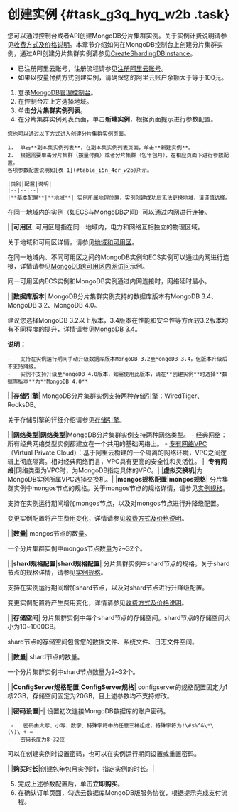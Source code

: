 # 创建实例 {#task_g3q_hyq_w2b .task}

您可以通过控制台或者API创建MongoDB分片集群实例。关于实例计费说明请参见[收费方式及价格说明](../../../../intl.zh-CN/产品定价/收费项目及价格说明.md#)。本章节介绍如何在MongoDB控制台上创建分片集群实例，通过API创建分片集群实例请参见[CreateShardingDBInstance](../../../../intl.zh-CN/API参考/API参考/生命周期管理/CreateShardingDBInstance.md#)。

-   已注册阿里云账号，注册流程请参见[注册阿里云账号](https://help.aliyun.com/knowledge_detail/37195.html)。
-   如果以按量付费方式创建实例，请确保您的阿里云账户余额大于等于100元。

1.   登录[MongoDB管理控制台](https://mongodb.console.aliyun.com/#/mongodb/list)。 
2.   在控制台左上方选择地域。 
3.   单击**分片集群实例列表**。 
4.   在分片集群实例列表页面，单击**新建实例**，根据页面提示进行参数配置。 

    您也可以通过以下方式进入创建分片集群实例页面。

    1.  单击**副本集实例列表**，在副本集实例列表页面，单击**新建实例**。
    2.  根据需要单击分片集群（按量付费）或者分片集群（包年包月），在相应页面下进行参数配置。
    各项参数配置说明如[表 1](#table_i5n_4cr_w2b)所示。

    |类别|配置|说明|
    |--|--|--|
    |**基本配置**|**地域**| 实例所属地理位置，实例创建成功后无法更换地域，请谨慎选择。

 在同一地域内的实例（如[ECS](https://www.alibabacloud.com/help/zh/doc-detail/25367.htm)与MongoDB之间）可以通过内网进行连接。

 |
    |**可用区**| 可用区是指在同一地域内，电力和网络互相独立的物理区域。

 关于地域和可用区详情，请参见[地域和可用区](https://www.alibabacloud.com/help/zh/doc-detail/40654.htm)。

 在同一地域内、不同可用区之间的MongoDB实例和ECS实例可以通过内网进行连接，详情请参见[MongoDB跨可用区内网访问](../../../../intl.zh-CN/.md#)示例。

 同一可用区内ECS实例和MongoDB实例通过内网连接时，网络延时最小。

 |
    |**数据库版本**| MongoDB分片集群实例支持的数据库版本有MongoDB 3.4、MongoDB 3.2、MongoDB 4.0。

 建议您选择MongoDB 3.2以上版本，3.4版本在性能和安全性等方面较3.2版本均有不同程度的提升，详情请参见[MongoDB 3.4](https://yq.aliyun.com/articles/231377)。

 **说明：** 

    -   支持在实例运行期间手动升级数据库版本MongoDB 3.2至MongoDB 3.4，但版本升级后不支持降级。
    -   实例不支持升级至MongoDB 4.0版本，如需使用此版本，请在**创建实例**时选择**数据库版本**为**MongoDB 4.0**
 |
    |**存储引擎**| MongoDB分片集群实例支持两种存储引擎：WiredTiger、RocksDB。

 关于存储引擎的详细介绍请参见[存储引擎](../../../../intl.zh-CN/产品简介/版本及存储引擎.md#)。

 |
    |**网络类型**|**网络类型**|MongoDB分片集群实例支持两种网络类型。    -   经典网络：所有经典网络类型实例都建立在一个共用的基础网络上。
    -   [专有网络VPC](https://www.alibabacloud.com/help/zh/doc-detail/34217.htm)（Virtual Private Cloud）：基于阿里云构建的一个隔离的网络环境，VPC之间逻辑上彻底隔离。相对经典网络而言，VPC具有更高的安全性和灵活性。
|
    |**专有网络**|网络类型为VPC时，为MongoDB指定具体的VPC。|
    |**虚拟交换机**|为MongoDB实例所属VPC选择交换机。|
    |**mongos规格配置**|**mongos规格**| 分片集群实例中mongos节点的规格。关于mongos节点的规格详情，请参见[实例规格](../../../../intl.zh-CN/产品简介/实例规格.md#)。

 支持在实例运行期间增加mongos节点，以及对mongos节点进行升降级配置。

 变更实例配置将产生费用变化，详情请参见[收费方式及价格说明](../../../../intl.zh-CN/产品定价/收费项目及价格说明.md#)。

 |
    |**数量**| mongos节点的数量。

 一个分片集群实例中mongos节点数量为2~32个。

 |
    |**shard规格配置**|**shard规格配置**| 分片集群实例中shard节点的规格。关于shard节点的规格详情，请参见[实例规格](../../../../intl.zh-CN/产品简介/实例规格.md#)。

 支持在实例运行期间增加shard节点，以及对shard节点进行升降级配置。

 变更实例配置将产生费用变化，详情请参见[收费方式及价格说明](../../../../intl.zh-CN/产品定价/收费项目及价格说明.md#)。

 |
    |**存储空间**| 分片集群实例中每个shard节点的存储空间。shard节点的存储空间大小为10~1000GB。

 shard节点的存储空间包含您的数据文件、系统文件、日志文件空间。

 |
    |**数量**| shard节点的数量。

 一个分片集群实例中shard节点数量为2~32个。

 |
    |**ConfigServer规格配置**|**ConfigServer规格**| configserver的规格配置固定为1核2GB，存储空间固定为20GB，且上述参数均不支持修改。

 |
    |**密码设置**|-| 设置初次连接MongoDB数据库的账户密码。

     -   密码由大写、小写、数字、特殊字符中的任意三种组成，特殊字符为!\#$%^&\*\(\)\_+-=
    -   密码长度为8-32位
 可以在创建实例时设置密码，也可以在实例运行期间设置或重置密码。

 |
    |**购买时长**|创建包年包月实例时，指定实例的时长。|

5.   完成上述参数配置后，单击**立即购买**。 
6.   在确认订单页面，勾选云数据库MongoDB版服务协议，根据提示完成支付流程。 

